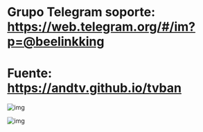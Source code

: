 # Grupo Telegram soporte: https://web.telegram.org/#/im?p=@beelinkking
# Fuente: https://andtv.github.io/tvban

![img](https://raw.githubusercontent.com/andtv/andtv.github.io/master/tvban/wizard/imagenes/tbuild.png)

![img](https://i.imgur.com/PfZUhyc.png)


